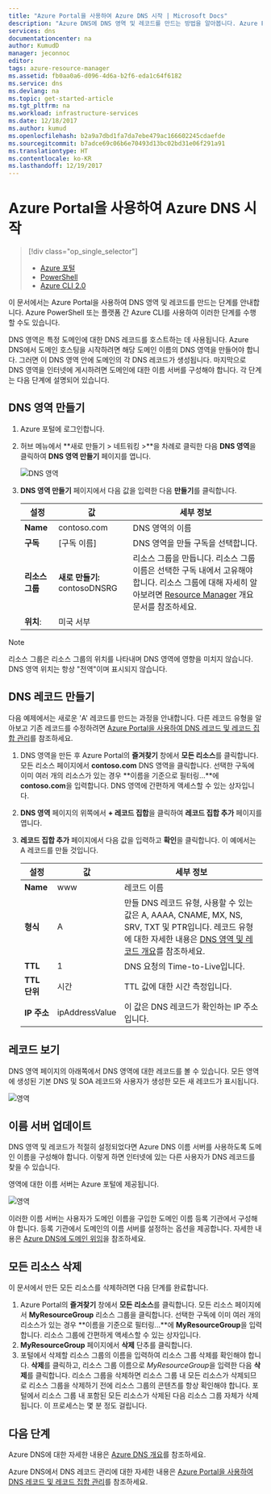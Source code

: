 ```yaml
---
title: "Azure Portal을 사용하여 Azure DNS 시작 | Microsoft Docs"
description: "Azure DNS에 DNS 영역 및 레코드를 만드는 방법을 알아봅니다. Azure Portal을 사용하여 첫 번째 DNS 영역 및 레코드를 만들고 관리하는 단계별 가이드입니다."
services: dns
documentationcenter: na
author: KumudD
manager: jeconnoc
editor: 
tags: azure-resource-manager
ms.assetid: fb0aa0a6-d096-4d6a-b2f6-eda1c64f6182
ms.service: dns
ms.devlang: na
ms.topic: get-started-article
ms.tgt_pltfrm: na
ms.workload: infrastructure-services
ms.date: 12/18/2017
ms.author: kumud
ms.openlocfilehash: b2a9a7dbd1fa7da7ebe479ac166602245cdaefde
ms.sourcegitcommit: b7adce69c06b6e70493d13bc02bd31e06f291a91
ms.translationtype: HT
ms.contentlocale: ko-KR
ms.lasthandoff: 12/19/2017
---
```

# <a name="get-started-with-azure-dns-using-the-azure-portal"></a>Azure Portal을 사용하여 Azure DNS 시작

> [!div class="op_single_selector"]
> * [Azure 포털](dns-getstarted-portal.md)
> * [PowerShell](dns-getstarted-powershell.md)
> * [Azure CLI 2.0](dns-getstarted-cli.md)

이 문서에서는 Azure Portal을 사용하여 DNS 영역 및 레코드를 만드는 단계를 안내합니다. Azure PowerShell 또는 플랫폼 간 Azure CLI를 사용하여 이러한 단계를 수행할 수도 있습니다.

DNS 영역은 특정 도메인에 대한 DNS 레코드를 호스트하는 데 사용됩니다. Azure DNS에서 도메인 호스팅을 시작하려면 해당 도메인 이름의 DNS 영역을 만들어야 합니다. 그러면 이 DNS 영역 안에 도메인의 각 DNS 레코드가 생성됩니다. 마지막으로 DNS 영역을 인터넷에 게시하려면 도메인에 대한 이름 서버를 구성해야 합니다. 각 단계는 다음 단계에 설명되어 있습니다.

## <a name="create-a-dns-zone"></a>DNS 영역 만들기

1. Azure 포털에 로그인합니다.
2. 허브 메뉴에서 **새로 만들기 > 네트워킹 >**을 차례로 클릭한 다음 **DNS 영역**을 클릭하여 **DNS 영역 만들기** 페이지를 엽니다.

    ![DNS 영역](./media/dns-getstarted-portal/openzone650.png)

4. **DNS 영역 만들기** 페이지에서 다음 값을 입력한 다음 **만들기**를 클릭합니다.


   | **설정** | **값** | **세부 정보** |
   |---|---|---|
   |**Name**|contoso.com|DNS 영역의 이름|
   |**구독**|[구독 이름]|DNS 영역을 만들 구독을 선택합니다.|
   |**리소스 그룹**|**새로 만들기:** contosoDNSRG|리소스 그룹을 만듭니다. 리소스 그룹 이름은 선택한 구독 내에서 고유해야 합니다. 리소스 그룹에 대해 자세히 알아보려면 [Resource Manager](../azure-resource-manager/resource-group-overview.md?toc=%2fazure%2fdns%2ftoc.json#resource-groups) 개요 문서를 참조하세요.|
   |**위치**:|미국 서부||

> [!NOTE]
> 리소스 그룹은 리소스 그룹의 위치를 나타내며 DNS 영역에 영향을 미치지 않습니다. DNS 영역 위치는 항상 "전역"이며 표시되지 않습니다.

## <a name="create-a-dns-record"></a>DNS 레코드 만들기

다음 예제에서는 새로운 'A' 레코드를 만드는 과정을 안내합니다. 다른 레코드 유형을 알아보고 기존 레코드를 수정하려면 [Azure Portal을 사용하여 DNS 레코드 및 레코드 집합 관리](dns-operations-recordsets-portal.md)를 참조하세요. 

1. DNS 영역을 만든 후 Azure Portal의 **즐겨찾기** 창에서 **모든 리소스**를 클릭합니다. 모든 리소스 페이지에서 **contoso.com** DNS 영역을 클릭합니다. 선택한 구독에 이미 여러 개의 리소스가 있는 경우 **이름을 기준으로 필터링...**에 **contoso.com**을 입력합니다. DNS 영역에 간편하게 액세스할 수 있는 상자입니다.

1. **DNS 영역** 페이지의 위쪽에서 **+ 레코드 집합**을 클릭하여 **레코드 집합 추가** 페이지를 엽니다.

1. **레코드 집합 추가** 페이지에서 다음 값을 입력하고 **확인**을 클릭합니다. 이 예에서는 A 레코드를 만들 것입니다.

   |**설정** | **값** | **세부 정보** |
   |---|---|---|
   |**Name**|www|레코드 이름|
   |**형식**|A| 만들 DNS 레코드 유형, 사용할 수 있는 값은 A, AAAA, CNAME, MX, NS, SRV, TXT 및 PTR입니다.  레코드 유형에 대한 자세한 내용은 [DNS 영역 및 레코드 개요](dns-zones-records.md)를 참조하세요.|
   |**TTL**|1|DNS 요청의 Time-to-Live입니다.|
   |**TTL 단위**|시간|TTL 값에 대한 시간 측정입니다.|
   |**IP 주소**|ipAddressValue| 이 값은 DNS 레코드가 확인하는 IP 주소입니다.|

## <a name="view-records"></a>레코드 보기

DNS 영역 페이지의 아래쪽에서 DNS 영역에 대한 레코드를 볼 수 있습니다. 모든 영역에 생성된 기본 DNS 및 SOA 레코드와 사용자가 생성한 모든 새 레코드가 표시됩니다.

![영역](./media/dns-getstarted-portal/viewzone500.png)


## <a name="update-name-servers"></a>이름 서버 업데이트

DNS 영역 및 레코드가 적절히 설정되었다면 Azure DNS 이름 서버를 사용하도록 도메인 이름을 구성해야 합니다. 이렇게 하면 인터넷에 있는 다른 사용자가 DNS 레코드를 찾을 수 있습니다.

영역에 대한 이름 서버는 Azure 포털에 제공됩니다.

![영역](./media/dns-getstarted-portal/viewzonens500.png)

이러한 이름 서버는 사용자가 도메인 이름을 구입한 도메인 이름 등록 기관에서 구성해야 합니다. 등록 기관에서 도메인의 이름 서버를 설정하는 옵션을 제공합니다. 자세한 내용은 [Azure DNS에 도메인 위임](dns-domain-delegation.md)을 참조하세요.

## <a name="delete-all-resources"></a>모든 리소스 삭제

이 문서에서 만든 모든 리소스를 삭제하려면 다음 단계를 완료합니다.

1. Azure Portal의 **즐겨찾기** 창에서 **모든 리소스**를 클릭합니다. 모든 리소스 페이지에서 **MyResourceGroup** 리소스 그룹을 클릭합니다. 선택한 구독에 이미 여러 개의 리소스가 있는 경우 **이름을 기준으로 필터링...**에 **MyResourceGroup**을 입력합니다. 리소스 그룹에 간편하게 액세스할 수 있는 상자입니다.
1. **MyResourceGroup** 페이지에서 **삭제** 단추를 클릭합니다.
1. 포털에서 삭제할 리소스 그룹의 이름을 입력하여 리소스 그룹 삭제를 확인해야 합니다. **삭제**를 클릭하고, 리소스 그룹 이름으로 *MyResourceGroup*을 입력한 다음 **삭제**를 클릭합니다. 리소스 그룹을 삭제하면 리소스 그룹 내 모든 리소스가 삭제되므로 리소스 그룹을 삭제하기 전에 리소스 그룹의 콘텐츠를 항상 확인해야 합니다. 포털에서 리소스 그룹 내 포함된 모든 리소스가 삭제된 다음 리소스 그룹 자체가 삭제됩니다. 이 프로세스는 몇 분 정도 걸립니다.


## <a name="next-steps"></a>다음 단계

Azure DNS에 대한 자세한 내용은 [Azure DNS 개요](dns-overview.md)를 참조하세요.

Azure DNS에서 DNS 레코드 관리에 대한 자세한 내용은 [Azure Portal을 사용하여 DNS 레코드 및 레코드 집합 관리](dns-operations-recordsets-portal.md)를 참조하세요.

